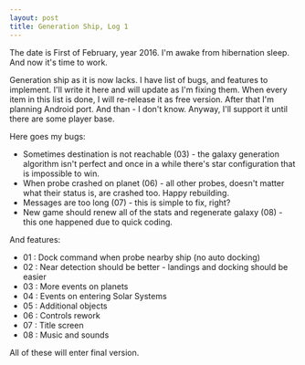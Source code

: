 ```yaml
---
layout: post
title: Generation Ship, Log 1
---
```


The date is First of February, year 2016. I'm awake from hibernation sleep. And now it's time to work.

Generation ship as it is now lacks. I have list of bugs, and features to implement. I'll write it here and will update as I'm fixing them.
When every item in this list is done, I will re-release it as free version. After that I'm planning Android port. And than - I don't know. Anyway, I'll support it until there are some player base.

Here goes my bugs:
* Sometimes destination is not reachable (03) - the galaxy generation algorithm isn't perfect and once in a while there's star configuration that is impossible to win.
* When probe crashed on planet (06) - all other probes, doesn't matter what their status is, are crashed too. Happy rebuilding.
* Messages are too long (07) - this is simple to fix, right?
* New game should renew all of the stats and regenerate galaxy (08) - this one happened due to quick coding.

And features:
* 01 : Dock command when probe nearby ship (no auto docking)
* 02 : Near detection should be better - landings and docking should be easier
* 03 : More events on planets
* 04 : Events on entering Solar Systems
* 05 : Additional objects 
* 06 : Controls rework
* 07 : Title screen
* 08 : Music and sounds

All of these will enter final version.

